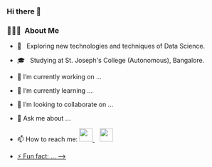 ### Hi there 👋


<h3> 👨🏻‍💻 &nbsp;About Me </h3>
  
- 🤔 &nbsp; Exploring new technologies and techniques of Data Science.
- 🎓 &nbsp; Studying at St. Joseph's College (Autonomous), Bangalore.
- 🔭 I’m currently working on ...
- 🌱 I’m currently learning ...
- 👯 I’m looking to collaborate on ...
- 💬 Ask me about ...
- 📫 How to reach me:
<a href="https://www.instagram.com/_manu_tom/"><img height="30" src="https://github.com/WaylonWalker/WaylonWalker/blob/main/icon/instagram.jpg?raw=true">
</a>&nbsp;&nbsp;
<a href="https://www.linkedin.com/in/manu-tom-42998a201/"><img height="30" src="https://github.com/WaylonWalker/WaylonWalker/blob/main/icon/linkedin.png?raw=true">

- ⚡ Fun fact: ...
-->
